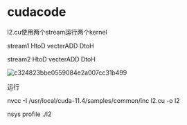 # cudacode
l2.cu使用两个stream运行两个kernel

stream1 HtoD vecterADD DtoH

stream2 HtoD vecterADD DtoH


![c324823bbe0559084e2a007cc31b499](https://github.com/Sunyijing01/cudacode/assets/59354764/fa51b196-7542-40f6-8695-7eef79fb8e49)

运行

nvcc -I /usr/local/cuda-11.4/samples/common/inc l2.cu -o l2

nsys profile ./l2

